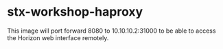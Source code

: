 # stx-workshop-haproxy

This image will port forward 8080 to 10.10.10.2:31000 to be able to access the Horizon web interface remotely.
